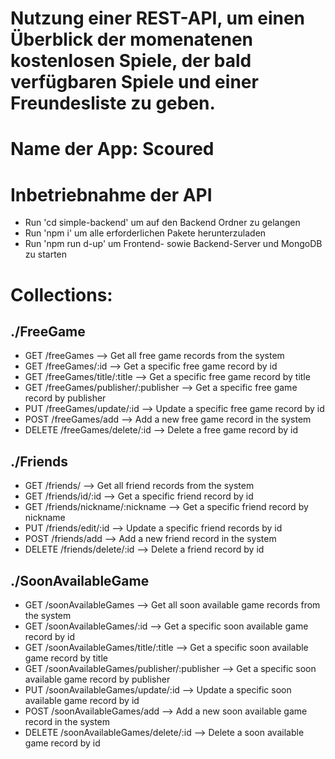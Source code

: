 # Nutzung einer REST-API, um einen Überblick der momenatenen kostenlosen Spiele, der bald verfügbaren Spiele und einer Freundesliste zu geben. 

# Name der App: Scoured

# Inbetriebnahme der API 
 - Run 'cd simple-backend' um auf den Backend Ordner zu gelangen
 - Run 'npm i' um alle erforderlichen Pakete herunterzuladen
 - Run 'npm run d-up' um Frontend- sowie Backend-Server und MongoDB zu starten

# Collections:
##  ./FreeGame

- GET /freeGames
--> Get all free game records from the system
- GET /freeGames/:id
--> Get a specific free game record by id
- GET /freeGames/title/:title
--> Get a specific free game record by title
- GET /freeGames/publisher/:publisher
--> Get a specific free game record by publisher
- PUT /freeGames/update/:id
--> Update a specific free game record by id
- POST /freeGames/add
--> Add a new free game record in the system
- DELETE /freeGames/delete/:id
--> Delete a free game record by id
##  ./Friends
- GET /friends/
--> Get all friend records from the system
- GET /friends/id/:id
--> Get a specific friend record by id
- GET /friends/nickname/:nickname
--> Get a specific friend record by nickname
- PUT /friends/edit/:id
--> Update a specific friend records by id
- POST /friends/add
--> Add a new friend record in the system
- DELETE /friends/delete/:id
--> Delete a friend record by id
##  ./SoonAvailableGame
- GET /soonAvailableGames
--> Get all soon available game records from the system
- GET /soonAvailableGames/:id
--> Get a specific soon available game record by id
- GET /soonAvailableGames/title/:title
--> Get a specific soon available game record by title
- GET /soonAvailableGames/publisher/:publisher
--> Get a specific soon available game record by publisher
- PUT /soonAvailableGames/update/:id
--> Update a specific soon available game record by id
- POST /soonAvailableGames/add
--> Add a new soon available game record in the system
- DELETE /soonAvailableGames/delete/:id
--> Delete a soon available game record by id